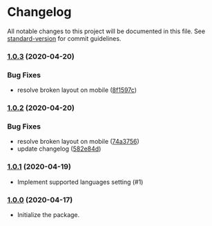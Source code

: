 # Changelog

All notable changes to this project will be documented in this file. See [standard-version](https://github.com/conventional-changelog/standard-version) for commit guidelines.

### [1.0.3](https://github.com/Puzzlout/GoogleSheetCmsLight/compare/v1.0.2...v1.0.3) (2020-04-20)


### Bug Fixes

* resolve broken layout on mobile ([8f1597c](https://github.com/Puzzlout/GoogleSheetCmsLight/commit/8f1597c04fbb7b3bce64991e65d7851f50854928))

### [1.0.2](https://github.com/Puzzlout/GoogleSheetCmsLight/compare/v1.0.1...v1.0.2) (2020-04-20)


### Bug Fixes

* resolve broken layout on mobile ([74a3756](https://github.com/Puzzlout/GoogleSheetCmsLight/commit/74a3756d2f7d8fea13d1a3bdf2b9001c6029cee2))
* update changelog ([582e84d](https://github.com/Puzzlout/GoogleSheetCmsLight/commit/582e84d911a03dfb7da65e224fd29b7a8c328350))

### [1.0.1](https://github.com/Puzzlout/GoogleSheetCmsLight/compare/v1.0.0...v1.0.1) (2020-04-19)

- Implement supported languages setting (#1)

### [1.0.0](https://github.com/Puzzlout/GoogleSheetCmsLight/commit/49010661e955e33d3b3790f826d2f672f19226a6) (2020-04-17)

- Initialize the package.
